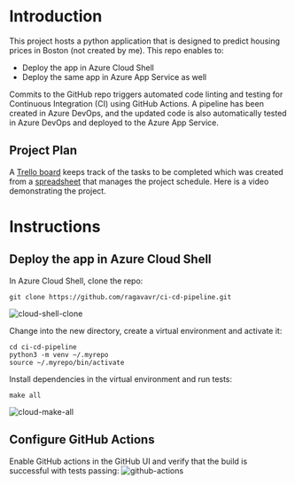# Introduction

This project hosts a python application that is designed to predict housing prices in Boston (not created by me). This repo enables to:

* Deploy the app in Azure Cloud Shell
* Deploy the same app in Azure App Service as well

Commits to the GitHub repo triggers automated code linting and testing for Continuous Integration (CI) using GitHub Actions. A pipeline has been created in Azure DevOps, and the updated code is also automatically tested in Azure DevOps and deployed to the Azure App Service.

## Project Plan
A [Trello board](https://trello.com/b/wibwCRbG/building-a-ci-cd-pipeline) keeps track of the tasks to be completed which was created from a [spreadsheet](https://docs.google.com/spreadsheets/d/1o69GT8nNtcB4dVo5JZ-APV2tdBYGXKdMKV3_F9Kp5Lo/edit#gid=1348135932) that manages the project schedule. Here is a video demonstrating the project.


# Instructions

## Deploy the app in Azure Cloud Shell
In Azure Cloud Shell, clone the repo:
```
git clone https://github.com/ragavavr/ci-cd-pipeline.git
```
![cloud-shell-clone](https://github.com/ragavavr/ci-cd-pipeline/assets/127974235/99d2cace-1885-41bb-8659-de8d2346ebac)


Change into the new directory, create a virtual environment and activate it:
```
cd ci-cd-pipeline
python3 -m venv ~/.myrepo
source ~/.myrepo/bin/activate
```
Install dependencies in the virtual environment and run tests:
```
make all
```
![cloud-make-all](https://github.com/ragavavr/ci-cd-pipeline/assets/127974235/f44d8940-9da3-4526-980b-50407b30d589)

## Configure GitHub Actions
Enable GitHub actions in the GitHub UI and verify that the build is successful with tests passing:
![github-actions](https://github.com/ragavavr/ci-cd-pipeline/assets/127974235/003466f5-0b1b-411f-8370-141467208e23)

